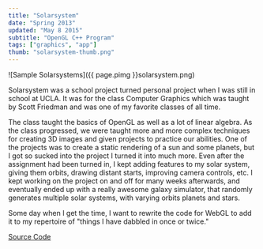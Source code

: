 ```yaml
---
title: "Solarsystem"
date: "Spring 2013"
updated: "May 8 2015"
subtitle: "OpenGL C++ Program"
tags: ["graphics", "app"]
thumb: "solarsystem-thumb.png"
---
```


![Sample Solarsystems]({{ page.pimg }}solarsystem.png)

Solarsystem was a school project turned personal project when I was still in school at UCLA.
It was for the class Computer Graphics which was taught by Scott Friedman and was one of my favorite classes of all time.

The class taught the basics of OpenGL as well as a lot of linear algebra.
As the class progressed, we were taught more and more complex techniques for creating 3D images and given projects to practice our abilities.
One of the projects was to create a static rendering of a sun and some planets, but I got so sucked into the project I turned it into much more.
Even after the assignment had been turned in, I kept adding features to my solar system,
giving them orbits, drawing distant starts, improving camera controls, etc.
I kept working on the project on and off for many weeks afterwards, and eventually ended up with a really awesome galaxy simulator, that randomly
generates multiple solar systems, with varying orbits planets and stars.

Some day when I get the time, I want to rewrite the code for WebGL to add it to my repertoire of "things I have dabbled in once or twice."

[Source Code](https://github.com/glentakahashi/solarsystem)

